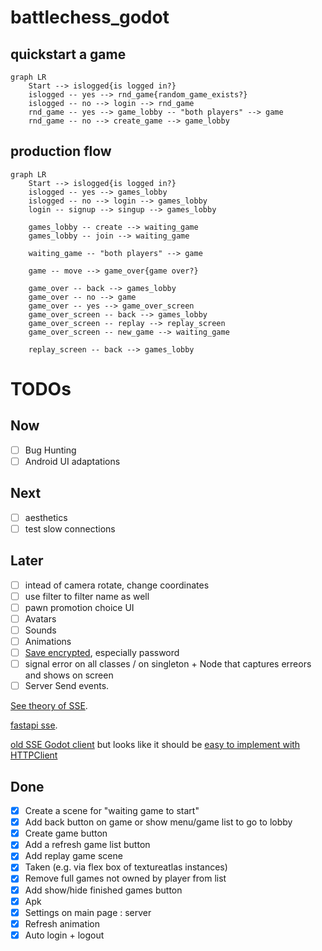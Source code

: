 # battlechess_godot

## quickstart a game

```mermaid
graph LR
    Start --> islogged{is logged in?}
    islogged -- yes --> rnd_game{random_game_exists?}
    islogged -- no --> login --> rnd_game
    rnd_game -- yes --> game_lobby -- "both players" --> game
    rnd_game -- no --> create_game --> game_lobby
```

## production flow

```mermaid
graph LR
    Start --> islogged{is logged in?}
    islogged -- yes --> games_lobby
    islogged -- no --> login --> games_lobby
    login -- signup --> singup --> games_lobby

    games_lobby -- create --> waiting_game
    games_lobby -- join --> waiting_game

    waiting_game -- "both players" --> game

    game -- move --> game_over{game over?}

    game_over -- back --> games_lobby
    game_over -- no --> game
    game_over -- yes --> game_over_screen
    game_over_screen -- back --> games_lobby
    game_over_screen -- replay --> replay_screen
    game_over_screen -- new_game --> waiting_game

    replay_screen -- back --> games_lobby
```

# TODOs

## Now
- [ ] Bug Hunting
- [ ] Android UI adaptations

## Next
- [ ] aesthetics
- [ ] test slow connections

## Later
- [ ] intead of camera rotate, change coordinates
- [ ] use filter to filter name as well
- [ ] pawn promotion choice UI
- [ ] Avatars
- [ ] Sounds
- [ ] Animations
- [ ] [Save encrypted](https://docs.huihoo.com/godotengine/godot-docs/godot/tutorials/engine/encrypting_save_games.html), especially password
- [ ] signal error on all classes / on singleton + Node that captures erreors and shows on screen
- [ ] Server Send events.

[See theory of SSE](https://www.pubnub.com/guides/server-sent-events/).

[fastapi sse](https://sysid.github.io/server-sent-events/).

[old SSE Godot client](https://github.com/WolfgangSenff/HTTPSSEClient/tree/master) but looks like
it should be [easy to implement with HTTPClient](https://github.com/godotengine/godot/issues/26238#issuecomment-466819999)

## Done

- [x] Create a scene for "waiting game to start"
- [x] Add back button on game or show menu/game list to go to lobby
- [x] Create game button
- [x] Add a refresh game list button
- [x] Add replay game scene
- [x] Taken (e.g. via flex box of textureatlas instances)
- [x] Remove full games not owned by player from list
- [x] Add show/hide finished games button
- [x] Apk
- [x] Settings on main page : server
- [x] Refresh animation
- [x] Auto login + logout
